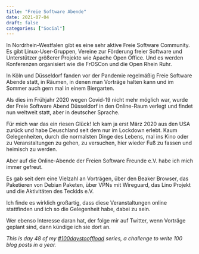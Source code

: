 ```yaml
---
title: "Freie Software Abende"
date: 2021-07-04
draft: false
categories: ["Social"]
---
```

In Nordrhein-Westfalen gibt es eine sehr aktive Freie Software Community. Es gibt Linux-User-Gruppen, Vereine zur Förderung freier Software und Unterstützer größerer Projekte wie Apache Open Office. Und es werden Konferenzen organisiert wie die FrOSCon und die Open Rhein Ruhr.

In Köln und Düsseldorf fanden vor der Pandemie regelmäßig Freie Software Abende statt, in Räumen, in denen man Vorträge halten kann und im Sommer auch gern mal in einem Biergarten.

Als dies im Frühjahr 2020 wegen Covid-19 nicht mehr möglich war, wurde der Freie Software Abend Düsseldorf in den Online-Raum verlegt und findet nun weltweit statt, aber in deutscher Sprache.

Für mich war das ein riesen Glück! Ich kam ja erst März 2020 aus den USA zurück und habe Deuschland seit dem nur im Lockdown erlebt. Kaum Gelegenheiten, durch die normalsten Dinge des Lebens, mal ins Kino oder zu Veranstaltungen zu gehen, zu versuchen, hier wieder Fuß zu fassen und heimisch zu werden.

Aber auf die Online-Abende der Freien Software Freunde e.V. habe ich mich immer gefreut.

Es gab seit dem eine Vielzahl an Vorträgen, über den Beaker Browser, das Paketieren von Debian Paketen, über VPNs mit Wireguard, das Lino Projekt und die Aktivitäten des Teckids e.V.

Ich finde es wirklich großartig, dass diese Veranstaltungen online stattfinden und ich so die Gelegenheit habe, dabei zu sein.

Wer ebenso Interesse daran hat, der folge mir auf Twitter, wenn Vorträge geplant sind, dann kündige ich sie dort an.

_This is day 48 of my [#100daystooffload](https://100daystooffload.com/) series, a challenge to write 100 blog posts in a year._